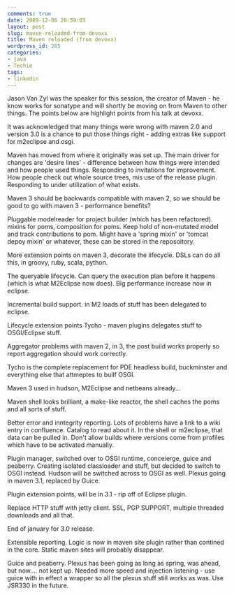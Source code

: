 ```yaml
---
comments: true
date: 2009-12-06 20:59:03
layout: post
slug: maven-reloaded-from-devoxx
title: Maven reloaded (from devoxx)
wordpress_id: 265
categories:
- java
- Techie
tags:
- linkedin
---
```


Jason Van Zyl was the speaker for this session, the creator of Maven - he know works for sonatype and will shortly be moving on from Maven to other things. The points below are highlight points from his talk at devoxx.

It was acknowledged that many things were wrong with maven 2.0 and version 3.0 is a chance to put those things right - adding extras like support for m2eclipse and osgi.

Maven has moved from where it originally was set up. The main driver for changes are 'desire lines' - difference between how things were intended and how people used things. Responding to invitations for improvement. How people check out whole source trees, mis use of the release plugin. Responding to under utilization of what exists.

Maven 3 should be backwards compatible with maven 2, so we should be good to go with maven 3 - performance benefits?

Pluggable modelreader for project builder (which has been refactored). mixins for poms, composition for poms. Keep hold of non-mutated model and track contributions to pom. Might have a 'spring mixin' or 'tomcat depoy mixin' or whatever, these can be stored in the reposoitory.

More extension points on maven 3, decorate the lifecycle. DSLs can do all this, in groovy, ruby, scala, python.

The queryable lifecycle. Can query the execution plan before it happens (which is what M2Eclipse now does). Big performance increase now in eclipse.

Incremental build support. in M2 loads of stuff has been delegated to eclipse.

Lifecycle extension points Tycho - maven plugins delegates stuff to OSGI/Eclipse stuff.

Aggregator problems with maven 2, in 3, the post build works properly so report aggregation should work correctly.

Tycho is the complete replacement for PDE headless build, buckminster and everything else that attmeptes to builf OSGI.

Maven 3 used in hudson, M2Eclipse and netbeans already...

Maven shell looks brilliant, a make-like reactor, the shell caches the poms and all sorts of stuff.

Better error and inntegrity reporting. Lots of problems have a link to a wiki entry in confluence. Catalog to read about it. In the shell or m2eclipse, that data can be pulled in. Don't allow builds where versions come from profiles which have to be activated manually.

Plugin manager, switched over to OSGI runtime, conceierge, guice and peaberry. Creating isolated classloader and stuff, but decided to switch to OSGI instead. Hudson will be switched across to OSGI as well. Plexus going in maven 3.1, replaced by Guice.

Plugin extension points, will be in 3.1 - rip off of Eclipse plugin.

Replace HTTP stuff with jetty client. SSL, PGP SUPPORT, multiple threaded downloads and all that.

End of january for 3.0 release.

Extensible reporting. Logic is now in maven site plugin rather than contined in the core. Static maven sites will probably disappear.

Guice and peaberry. Plexus has been going as long as spring, was ahead, but now.... not kept up. Needed more speed and injection listening - use guice with in effect a wrapper so all the plexus stuff still works as was. Use JSR330 in the future.
